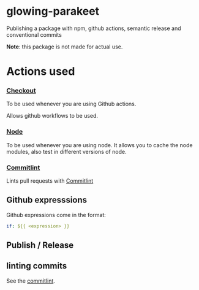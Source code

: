# glowing-parakeet
Publishing a package with npm, github actions, semantic release and conventional commits


**Note**: this package is not made for actual use.

# Actions used

### [Checkout](https://github.com/actions/checkout)

To be used whenever you are using Github actions. 

Allows github workflows to be used.

### [Node](https://github.com/actions/setup-node)

To be used whenever you are using node. It allows you to cache the node modules, also test in different versions of node.

### [Commitlint](https://github.com/wagoid/commitlint-github-action)

Lints pull requests with [Commitlint](https://commitlint.js.org/#/)


## Github expresssions

Github expressions come in the format:

```yaml
if: ${{ <expression> }}
```

## Publish / Release

## linting commits

See the [commitlint](.github/workflows/commitlint.yml).

